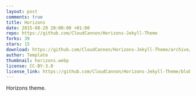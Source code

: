 ```yaml
---
layout: post
comments: true
title: Horizons
date: 2015-08-20 20:00:00 +01:00
repo: https://github.com/CloudCannon/Horizons-Jekyll-Theme
forks: 39
stars: 15
download: https://github.com/CloudCannon/Horizons-Jekyll-Theme/archive/master.zip
author: Template
thumbnail: horizons.webp
license: CC-BY-3.0
license_link: https://github.com/CloudCannon/Horizons-Jekyll-Theme/blob/master/LICENSE.txt
---
```


Horizons theme.
